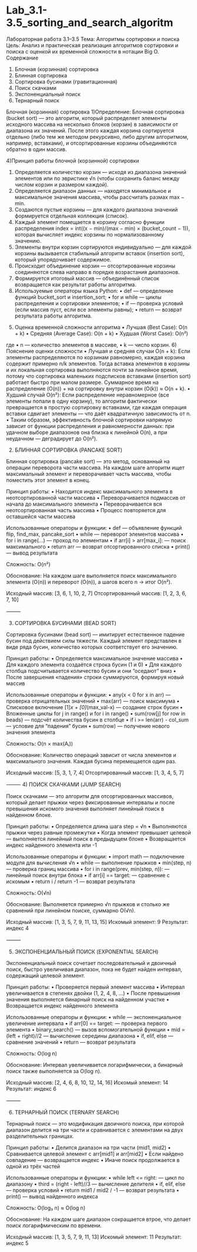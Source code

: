 # Lab_3.1-3.5_sorting_and_search_algoritm
Лабораторная работа 3.1–3.5
Тема: Алгоритмы сортировки и поиска
Цель: Анализ и практическая реализация алгоритмов сортировки и поиска с оценкой их временной сложности в нотации Big O.
 Содержание
 1. Блочная (корзинная) сортировка
 2. Блинная сортировка
 3. Сортировка бусинами (гравитационная)
 4. Поиск скачками
 5. Экспоненциальный поиск
 6. Тернарный поиск

 Блочная (корзинная) сортировка
1)Определение: Блочная сортировка (bucket sort) — это алгоритм, который распределяет
элементы исходного массива на несколько блоков (корзин) в зависимости от диапазона их
значений. После этого каждая корзина сортируется отдельно (либо тем же методом
рекурсивно, либо другим алгоритмом, например, вставками), и отсортированные корзины
объединяются обратно в один массив.

 4)Принцип работы блочной (корзинной) сортировки
 1. Определяется количество корзин — исходя из диапазона значений элементов или по эвристике √n (чтобы сохранить баланс между числом корзин и размером каждой).
 2. Определяется диапазон данных — находятся минимальное и максимальное значения массива, чтобы рассчитать размах max − min.
 3. Создаются пустые корзины — для каждого диапазона значений формируется отдельная коллекция (список).
 4. Каждый элемент помещается в корзину согласно функции распределения index = int((x − min)/(max − min) × (bucket_count − 1)), которая вычисляет индекс корзины по нормализованному значению.
 5. Элементы внутри корзин сортируются индивидуально — для каждой корзины вызывается стабильный алгоритм вставок (insertion sort), который упорядочивает содержимое.
 6. Происходит объединение корзин — отсортированные корзины соединяются слева направо в порядке возрастания диапазонов.
 7. Формируется итоговый массив — объединённый список возвращается как результат работы алгоритма.
 8. Используемые операторы языка Python:
 • def — определение функций bucket_sort и insertion_sort;
 • for и while — циклы распределения и сортировки элементов;
 • if — проверка условий (если массив пуст, если все элементы равны);
 • return — возврат результата работы алгоритма.
5) Оценка временной сложности алгоритма
 • Лучшая (Best Case): O(n + k)
 • Средняя (Average Case): O(n + k)
 • Худшая (Worst Case): O(n²)

где
 • n — количество элементов в массиве,
 • k — число корзин.
 6) Пояснение оценки сложности
  • Лучшая и средняя случаи O(n + k):
Если элементы распределяются по корзинам равномерно, каждая корзина содержит примерно n/k элементов.
Тогда вставка элементов в корзины и их локальная сортировка выполняются почти за линейное время, потому что сортировка маленьких подсписков вставками (insertion sort) работает быстро при малом размере.
Суммарное время на распределение (O(n)) + на сортировку внутри корзин (O(k)) ≈ O(n + k).
 • Худший случай O(n²):
Если распределение неравномерное (все элементы попали в одну корзину), то алгоритм фактически превращается в простую сортировку вставками, где каждая операция вставки сдвигает элементы — что даёт квадратичную зависимость от n.
 • Таким образом, эффективность блочной сортировки напрямую зависит от функции распределения и равномерности данных:
при удачном выборе диапазонов она близка к линейной O(n),
а при неудачном — деградирует до O(n²).


2) БЛИННАЯ СОРТИРОВКА (PANCAKE SORT)

Блинная сортировка (pancake sort) — это метод, основанный на операции переворота части массива. На каждом шаге алгоритм ищет максимальный элемент и переворачивает часть массива, чтобы поместить этот элемент в конец.

Принцип работы:
 • Находится индекс максимального элемента в неотсортированной части массива
 • Переворачивается подмассив от начала до максимального элемента
 • Переворачивается вся неотсортированная часть массива
 • Процесс повторяется для оставшейся части массива

Использованные операторы и функции:
 • def — объявление функций flip, find_max, pancake_sort
 • while — переворот элементов массива
 • for i in range(...) — проход по элементам
 • if arr[i] > arr[max_i]: — поиск максимального
 • return arr — возврат отсортированного списка
 • print() — вывод результата

Сложность:
O(n²)

Обоснование:
На каждом шаге выполняется поиск максимального элемента (O(n)) и переворот (O(n)), а шагов всего n → итог O(n²).

Исходный массив: [3, 6, 1, 10, 2, 7]
Отсортированный массив: [1, 2, 3, 6, 7, 10]

⸻

3) СОРТИРОВКА БУСИНАМИ (BEAD SORT)

Сортировка бусинами (bead sort) — имитирует естественное падение бусин под действием силы тяжести. Каждый элемент представлен в виде ряда бусин, количество которых соответствует его значению.

Принцип работы:
 • Определяется максимальное значение массива
 • Для каждого элемента создаётся строка бусин (1 и 0)
 • Для каждого столбца подсчитывается количество бусин и они “оседают” вниз
 • После завершения «падения» строки суммируются, формируя новый массив

Использованные операторы и функции:
 • any(x < 0 for x in arr) — проверка отрицательных значений
 • max(arr) — поиск максимума
 • Списковое включение [1]*x + [0]*(max_val-x) — создание строк бусин
 • Вложенные циклы for j in range() и for i in range()
 • sum(row[j] for row in beads) — подсчёт количества бусин в столбце
 • if i >= len(arr) - col_sum — условие для “падения” бусин
 • sum(row) — получение нового значения элемента

Сложность:
O(n × max(Aᵢ))

Обоснование:
Количество операций зависит от числа элементов и максимального значения. Каждая бусина перемещается один раз.

Исходный массив: [5, 3, 1, 7, 4]
Отсортированный массив: [1, 3, 4, 5, 7]

⸻
4) ПОИСК СКАЧКАМИ (JUMP SEARCH)

Поиск скачками — это алгоритм для отсортированных массивов, который делает прыжки через фиксированные интервалы и после превышения искомого значения выполняет линейный поиск в найденном блоке.

Принцип работы:
 • Определяется длина шага step = √n
 • Выполняются прыжки через равные промежутки
 • Когда элемент превышает целевой — выполняется линейный поиск в предыдущем блоке
 • Возвращается индекс найденного элемента или -1

Использованные операторы и функции:
 • import math — подключение модуля для вычисления √n
 • while — выполнение прыжков
 • min(step, n) — проверка границ массива
 • for i in range(prev, min(step, n)): — линейный поиск внутри блока
 • if arr[i] == target: — сравнение с искомым
 • return i / return -1 — возврат результата

Сложность:
O(√n)

Обоснование:
Выполняется примерно √n прыжков и столько же сравнений при линейном поиске, суммарно O(√n).

Исходный массив: [1, 3, 5, 7, 9, 11, 13, 15]
Искомый элемент: 9
Результат: индекс 4

⸻

5) ЭКСПОНЕНЦИАЛЬНЫЙ ПОИСК (EXPONENTIAL SEARCH)

Экспоненциальный поиск сочетает последовательный и двоичный поиск, быстро увеличивая диапазон, пока не будет найден интервал, содержащий целевой элемент.

Принцип работы:
 • Проверяется первый элемент массива
 • Интервал увеличивается в степенях двойки (1, 2, 4, 8, …)
 • После превышения значения выполняется бинарный поиск на найденном участке
 • Возвращается индекс найденного элемента

Использованные операторы и функции:
 • while — экспоненциальное увеличение интервала
 • if arr[0] == target: — проверка первого элемента
 • binary_search() — вызов вспомогательной функции
 • mid = (left + right)//2 — вычисление середины диапазона
 • if, elif, else — сравнение значений
 • return — возврат результата

Сложность:
O(log n)

Обоснование:
Интервал увеличивается логарифмически, а бинарный поиск также выполняется за O(log n).

Исходный массив: [2, 4, 6, 8, 10, 12, 14, 16]
Искомый элемент: 14
Результат: индекс 6

⸻

6) ТЕРНАРНЫЙ ПОИСК (TERNARY SEARCH)

Тернарный поиск — это модификация двоичного поиска, при которой диапазон делится на три части и сравнивается с элементами на двух разделительных границах.

Принцип работы:
 • Делится диапазон на три части (mid1, mid2)
 • Сравнивается целевой элемент с arr[mid1] и arr[mid2]
 • Если найдено совпадение — возвращается индекс
 • Иначе поиск продолжается в одной из трёх частей

Использованные операторы и функции:
 • while left <= right: — цикл по диапазону
 • third = (right - left)//3 — вычисление делителя
 • if, elif, else — проверка условий
 • return mid1 / mid2 / -1 — возврат результата
 • print() — вывод найденного индекса

Сложность:
O(log₃ n) ≈ O(log n)

Обоснование:
На каждом шаге диапазон сокращается втрое, что делает поиск логарифмическим по времени.

Исходный массив: [1, 3, 5, 7, 9, 11, 13]
Искомый элемент: 11
Результат: индекс 5
